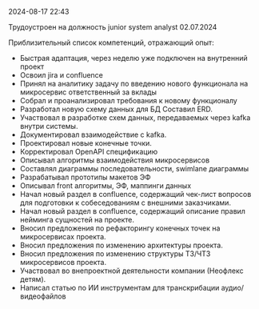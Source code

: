 2024-08-17 22:43

Трудоустроен на должность junior system analyst 02.07.2024

Приблизительный список компетенций, отражающий опыт:

- Быстрая адаптация, через неделю уже подключен на внутренний проект
- Освоил jira и confluence
- Принял на аналитику задачу по введению нового функционала на микросервис ответственный за вклады
- Собрал и проанализировал требования к новому функционалу
- Разработал новую схему данных для БД
  Составил ERD.
- Участвовал в разработке схем данных, передаваемых через kafka внутри системы.
- Документировал взаимодействие с kafka.
- Проектировал новые конечные точки.
- Корректировал OpenAPI спецификацию
- Описывал алгоритмы взаимодействия микросервисов
- Составлял диаграммы последовательности, swimlane диаграммы
- Разрабатывал прототипы макетов ЭФ
- Описывал front алгоритмы, ЭФ, маппинги данных
- Начал новый раздел в confluence, содержащий чек-лист вопросов для подготовки к собеседованиям с внешними заказчиками.
- Начал новый раздел в confluence, содержащий описание правил нейминга сущностей на проекте.
- Вносил предложения по рефакторингу конечных точек на микросервисах проекта. 
- Вносил предложения по изменению архитектуры проекта.
- Вносил предложения по изменению структуры ТЗ/ЧТЗ микросервисов проекта.
- Участвовал во внепроектной деятельности компании (Неофлекс детям).
- Написал статью по ИИ инструментам для транскрибации аудио/видеофайлов